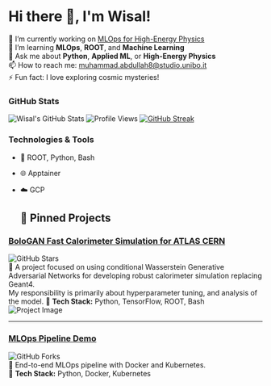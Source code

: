 # Hi there 👋, I'm Wisal!
🔭 I’m currently working on [MLOps for High-Energy Physics](https://github.com/wisabd/BolognaGAN)  
🌱 I’m learning **MLOps**, **ROOT**, and **Machine Learning**  
💬 Ask me about **Python**, **Applied ML**, or **High-Energy Physics**  
📫 How to reach me: [muhammad.abdullah8@studio.unibo.it](muhammad.abdullah8@studio.unibo.it)  
⚡ Fun fact: I love exploring cosmic mysteries!  

### GitHub Stats
![Wisal's GitHub Stats](https://github-readme-stats.vercel.app/api?username=wisabd&show_icons=true&theme=radical)
![Profile Views](https://komarev.com/ghpvc/?username=wisabd&style=flat-square&color=blue)
[![GitHub Streak](https://streak-stats.demolab.com/?user=wisabd&theme=radical)](https://git.io/wisabd)


### Technologies & Tools
- 🧬 ROOT, Python, Bash
- 🌐 Apptainer
- ☁️ GCP


  ## 🚀 Pinned Projects

### [BoloGAN Fast Calorimeter Simulation for ATLAS CERN](https://github.com/wisabd/BolognaGAN)
![GitHub Stars](https://img.shields.io/github/stars/wisabd/BolognaGAN?style=social)  
🌟 A project focused on using conditional Wasserstein Generative Adversarial Networks for developing robust calorimeter simulation replacing Geant4.  
  My responsibility is primarily about hyperparameter tuning, and analysis of the model.
🔧 **Tech Stack:** Python, TensorFlow, ROOT, Bash  
![Project Image](https://user-images.githubusercontent.com/123456789/your-image.png)

---

### [MLOps Pipeline Demo](https://github.com/Wisal123/MLOps-Pipeline-Demo)
![GitHub Forks](https://img.shields.io/github/forks/Wisal123/MLOps-Pipeline-Demo?style=social)  
🌟 End-to-end MLOps pipeline with Docker and Kubernetes.  
🔧 **Tech Stack:** Python, Docker, Kubernetes  

